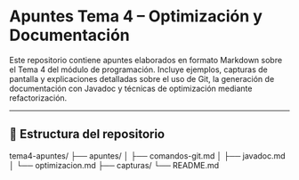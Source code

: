 # Apuntes Tema 4 – Optimización y Documentación

Este repositorio contiene apuntes elaborados en formato Markdown sobre el Tema 4 del módulo de programación. Incluye ejemplos, capturas de pantalla y explicaciones detalladas sobre el uso de Git, la generación de documentación con Javadoc y técnicas de optimización mediante refactorización.

---

## 📂 Estructura del repositorio

tema4-apuntes/
├── apuntes/
│ ├── comandos-git.md
│ ├── javadoc.md
│ └── optimizacion.md
├── capturas/
└── README.md
